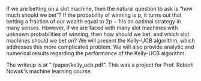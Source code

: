 If we are betting on a slot machine, then the natural question to ask is “how much
should we bet”? If the probability of winning is p, it turns out that betting a fraction
of our wealth equal to 2p − 1 is an optimal strategy in many senses. However, if
we are faced with many slot machines with unknown probabilities of winning, then
how should we bet, and which slot machines should we bet on? We will present
the Kelly-UCB algorithm, which addresses this more complicated problem. We
will also provide analytic and numerical results regarding the performance of the
Kelly-UCB algorithm.

The writeup is at "./paper/kelly_ucb.pdf". This was a project for Prof. Robert Nowak's machine learning course.
